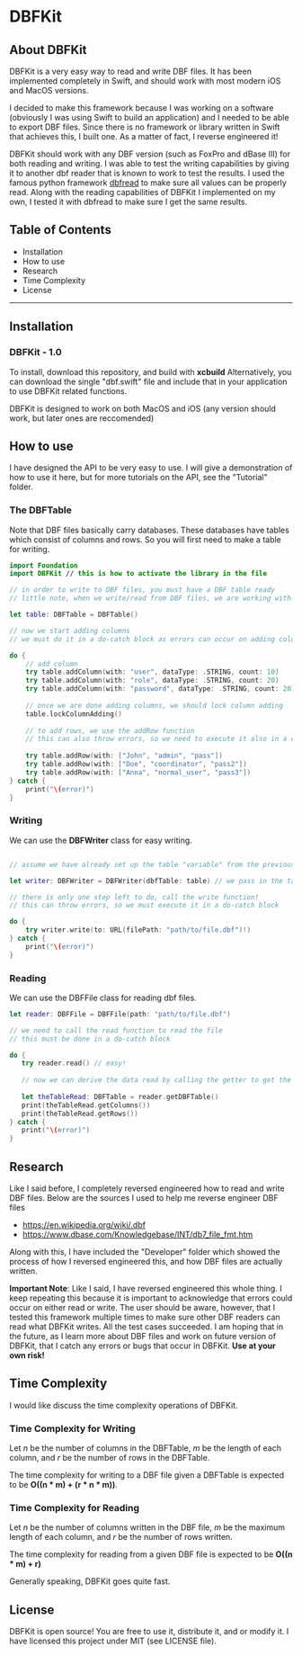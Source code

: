 #  DBFKit

## About DBFKit
DBFKit is a very easy way to read and write DBF files. It has been implemented completely in Swift, and should work with most modern iOS and MacOS versions.

I decided to make this framework because I was working on a software (obviously I was using Swift to build an application) and I needed to be able to export DBF files. Since there is no framework or library written in Swift that achieves this, I built one. As a matter of fact, I reverse engineered it!

DBFKit should work with any DBF version (such as FoxPro and dBase III) for both reading and writing. I was able to test the writing capabilities by giving it to another dbf reader that is known to work to test the results. I used the famous python framework [dbfread](https://github.com/olemb/dbfread) to make sure all values can be properly read. Along with the reading capabilities of DBFKit I implemented on my own, I tested it with dbfread to make sure I get the same results.

## Table of Contents

- Installation
- How to use
- Research
- Time Complexity
- License

---

## Installation
### DBFKit - 1.0

To install, download this repository, and build with **xcbuild**
Alternatively, you can download the single "dbf.swift" file and include that in your application to use DBFKit related functions.

DBFKit is designed to work on both MacOS and iOS (any version should work, but later ones are reccomended)

## How to use

I have designed the API to be very easy to use. I will give a demonstration of how to use it here, but for more tutorials on the API, see the "Tutorial" folder.

### The DBFTable

Note that DBF files basically carry databases. These databases have tables which consist of columns and rows. So you will first need to make a table for writing.

```swift
import Foundation
import DBFKit // this is how to activate the library in the file

// in order to write to DBF files, you must have a DBF table ready
// little note, when we write/read from DBF files, we are working with tables, dbf files are literally a database!

let table: DBFTable = DBFTable()

// now we start adding columns
// we must do it in a do-catch block as errors can occur on adding columns

do {
    // add column
    try table.addColumn(with: "user", dataType: .STRING, count: 10)
    try table.addColumn(with: "role", dataType: .STRING, count: 20)
    try table.addColumn(with: "password", dataType: .STRING, count: 20)
    
    // once we are done adding columns, we should lock column adding
    table.lockColumnAdding()
    
    // to add rows, we use the addRow function
    // this can also throw errors, so we need to execute it also in a do-catch block
    
    try table.addRow(with: ["John", "admin", "pass"])
    try table.addRow(with: ["Doe", "coordinator", "pass2"])
    try table.addRow(with: ["Anna", "normal_user", "pass3"])
} catch {
    print("\(error)")
}
```

### Writing

We can use the **DBFWriter** class for easy writing.

```swift

// assume we have already set up the table "variable" from the previous example

let writer: DBFWriter = DBFWriter(dbfTable: table) // we pass in the table we made

// there is only one step left to do, call the write function!
// this can throw errors, so we must execute it in a do-catch block

do {
    try writer.write(to: URL(filePath: "path/to/file.dbf")!)
} catch {
    print("\(error)")
}
```
 ### Reading
 
 We can use the DBFFile class for reading dbf files.
 
 ```swift
 let reader: DBFFile = DBFFile(path: "path/to/file.dbf")
 
 // we need to call the read function to read the file
 // this must be done in a do-catch block
 
do {
    try reader.read() // easy!
    
    // now we can derive the data read by calling the getter to get the table
    
    let theTableRead: DBFTable = reader.getDBFTable()
    print(theTableRead.getColumns())
    print(theTableRead.getRows())
} catch {
    print("\(error)")
}
 ```

## Research

Like I said before, I completely reversed engineered how to read and write DBF files. Below are the sources I used to help me reverse engineer DBF files

- https://en.wikipedia.org/wiki/.dbf
- https://www.dbase.com/Knowledgebase/INT/db7_file_fmt.htm

Along with this, I have included the "Developer" folder which showed the process of how I reversed engineered this, and how DBF files are actually written. 

**Important Note**: Like I said, I have reversed engineered this whole thing. I keep repeating this because it is important to acknowledge that errors could occur on either read or write. The user should be aware, however, that I tested this framework multiple times to make sure other DBF readers can read what DBFKit writes. All the test cases succeeded. I am hoping that in the future, as I learn more about DBF files and work on future version of DBFKit, that I catch any errors or bugs that occur in DBFKit. **Use at your own risk!**

## Time Complexity

I would like discuss the time complexity operations of DBFKit.

### Time Complexity for Writing

Let _n_ be the number of columns in the DBFTable, _m_ be the length of each column, and _r_ be the number of rows in the DBFTable.

The time complexity for writing to a DBF file given a DBFTable is expected to be **O((n \* m) + (r \* n \* m))**.

### Time Complexity for Reading

Let _n_ be the number of columns written in the DBF file, _m_ be the maximum length of each column, and _r_ be the number of rows written.

The time complexity for reading from a given DBF file is expected to be **O((n \* m) + r)**

Generally speaking, DBFKit goes quite fast.

## License

DBFKit is open source! You are free to use it, distribute it, and or modify it. I have licensed this project under MIT (see LICENSE file).
